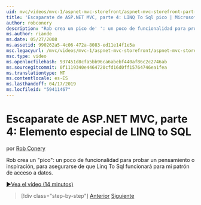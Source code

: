 ```yaml
---
uid: mvc/videos/mvc-1/aspnet-mvc-storefront/aspnet-mvc-storefront-part-4-linq-to-sql-spike
title: 'Escaparate de ASP.NET MVC, parte 4: LINQ To Sql pico | Microsoft Docs'
author: robconery
description: "Rob crea un pico de' ': un poco de funcionalidad para probar un pensamiento o inspiración, para asegurarse de que Linq To Sql funcionará para mi patrón de acceso a datos."
ms.author: riande
ms.date: 05/27/2008
ms.assetid: 990262a5-4c06-472a-8083-ed11e14f1e5a
msc.legacyurl: /mvc/videos/mvc-1/aspnet-mvc-storefront/aspnet-mvc-storefront-part-4-linq-to-sql-spike
msc.type: video
ms.openlocfilehash: 937451d8cfa5bb96ca6abebf440af86c2c2746ab
ms.sourcegitcommit: 0f1119340e4464720cfd16d0ff15764746ea1fea
ms.translationtype: MT
ms.contentlocale: es-ES
ms.lasthandoff: 04/17/2019
ms.locfileid: "59411467"
---
```

# <a name="aspnet-mvc-storefront-part-4-linq-to-sql-spike"></a>Escaparate de ASP.NET MVC, parte 4: Elemento especial de LINQ to SQL

por [Rob Conery](https://github.com/robconery)

Rob crea un "pico": un poco de funcionalidad para probar un pensamiento o inspiración, para asegurarse de que Linq To Sql funcionará para mi patrón de acceso a datos.

[&#9654;Vea el vídeo (14 minutos)](https://channel9.msdn.com/Blogs/ASP-NET-Site-Videos/aspnet-mvc-storefront-part-4-linq-to-sql-spike)

> [!div class="step-by-step"]
> [Anterior](aspnet-mvc-storefront-part-3-pipes-and-filters.md)
> [Siguiente](aspnet-mvc-storefront-part-5-globalization.md)
